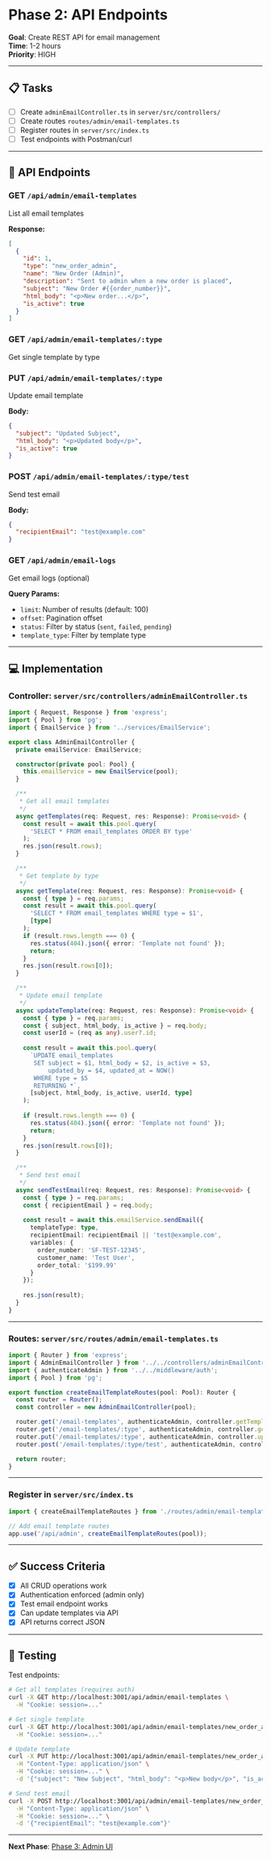 # Phase 2: API Endpoints

**Goal**: Create REST API for email management  
**Time**: 1-2 hours  
**Priority**: HIGH

---

## 📋 Tasks

- [ ] Create `adminEmailController.ts` in `server/src/controllers/`
- [ ] Create routes `routes/admin/email-templates.ts`
- [ ] Register routes in `server/src/index.ts`
- [ ] Test endpoints with Postman/curl

---

## 🎯 API Endpoints

### GET `/api/admin/email-templates`
List all email templates

**Response:**
```json
[
  {
    "id": 1,
    "type": "new_order_admin",
    "name": "New Order (Admin)",
    "description": "Sent to admin when a new order is placed",
    "subject": "New Order #{{order_number}}",
    "html_body": "<p>New order...</p>",
    "is_active": true
  }
]
```

### GET `/api/admin/email-templates/:type`
Get single template by type

### PUT `/api/admin/email-templates/:type`
Update email template

**Body:**
```json
{
  "subject": "Updated Subject",
  "html_body": "<p>Updated body</p>",
  "is_active": true
}
```

### POST `/api/admin/email-templates/:type/test`
Send test email

**Body:**
```json
{
  "recipientEmail": "test@example.com"
}
```

### GET `/api/admin/email-logs`
Get email logs (optional)

**Query Params:**
- `limit`: Number of results (default: 100)
- `offset`: Pagination offset
- `status`: Filter by status (`sent`, `failed`, `pending`)
- `template_type`: Filter by template type

---

## 💻 Implementation

### Controller: `server/src/controllers/adminEmailController.ts`

```typescript
import { Request, Response } from 'express';
import { Pool } from 'pg';
import { EmailService } from '../services/EmailService';

export class AdminEmailController {
  private emailService: EmailService;

  constructor(private pool: Pool) {
    this.emailService = new EmailService(pool);
  }

  /**
   * Get all email templates
   */
  async getTemplates(req: Request, res: Response): Promise<void> {
    const result = await this.pool.query(
      'SELECT * FROM email_templates ORDER BY type'
    );
    res.json(result.rows);
  }

  /**
   * Get template by type
   */
  async getTemplate(req: Request, res: Response): Promise<void> {
    const { type } = req.params;
    const result = await this.pool.query(
      'SELECT * FROM email_templates WHERE type = $1',
      [type]
    );
    if (result.rows.length === 0) {
      res.status(404).json({ error: 'Template not found' });
      return;
    }
    res.json(result.rows[0]);
  }

  /**
   * Update email template
   */
  async updateTemplate(req: Request, res: Response): Promise<void> {
    const { type } = req.params;
    const { subject, html_body, is_active } = req.body;
    const userId = (req as any).user?.id;
    
    const result = await this.pool.query(
      `UPDATE email_templates 
       SET subject = $1, html_body = $2, is_active = $3, 
           updated_by = $4, updated_at = NOW()
       WHERE type = $5
       RETURNING *`,
      [subject, html_body, is_active, userId, type]
    );
    
    if (result.rows.length === 0) {
      res.status(404).json({ error: 'Template not found' });
      return;
    }
    res.json(result.rows[0]);
  }

  /**
   * Send test email
   */
  async sendTestEmail(req: Request, res: Response): Promise<void> {
    const { type } = req.params;
    const { recipientEmail } = req.body;
    
    const result = await this.emailService.sendEmail({
      templateType: type,
      recipientEmail: recipientEmail || 'test@example.com',
      variables: {
        order_number: 'SF-TEST-12345',
        customer_name: 'Test User',
        order_total: '$199.99'
      }
    });
    
    res.json(result);
  }
}
```

---

### Routes: `server/src/routes/admin/email-templates.ts`

```typescript
import { Router } from 'express';
import { AdminEmailController } from '../../controllers/adminEmailController';
import { authenticateAdmin } from '../../middleware/auth';
import { Pool } from 'pg';

export function createEmailTemplateRoutes(pool: Pool): Router {
  const router = Router();
  const controller = new AdminEmailController(pool);

  router.get('/email-templates', authenticateAdmin, controller.getTemplates.bind(controller));
  router.get('/email-templates/:type', authenticateAdmin, controller.getTemplate.bind(controller));
  router.put('/email-templates/:type', authenticateAdmin, controller.updateTemplate.bind(controller));
  router.post('/email-templates/:type/test', authenticateAdmin, controller.sendTestEmail.bind(controller));

  return router;
}
```

---

### Register in `server/src/index.ts`

```typescript
import { createEmailTemplateRoutes } from './routes/admin/email-templates';

// Add email template routes
app.use('/api/admin', createEmailTemplateRoutes(pool));
```

---

## ✅ Success Criteria

- [x] All CRUD operations work
- [x] Authentication enforced (admin only)
- [x] Test email endpoint works
- [x] Can update templates via API
- [x] API returns correct JSON

---

## 🧪 Testing

Test endpoints:

```bash
# Get all templates (requires auth)
curl -X GET http://localhost:3001/api/admin/email-templates \
  -H "Cookie: session=..."

# Get single template
curl -X GET http://localhost:3001/api/admin/email-templates/new_order_admin \
  -H "Cookie: session=..."

# Update template
curl -X PUT http://localhost:3001/api/admin/email-templates/new_order_admin \
  -H "Content-Type: application/json" \
  -H "Cookie: session=..." \
  -d '{"subject": "New Subject", "html_body": "<p>New body</p>", "is_active": true}'

# Send test email
curl -X POST http://localhost:3001/api/admin/email-templates/new_order_admin/test \
  -H "Content-Type: application/json" \
  -H "Cookie: session=..." \
  -d '{"recipientEmail": "test@example.com"}'
```

---

**Next Phase**: [Phase 3: Admin UI](./PHASE_3_ADMIN_UI.md)

